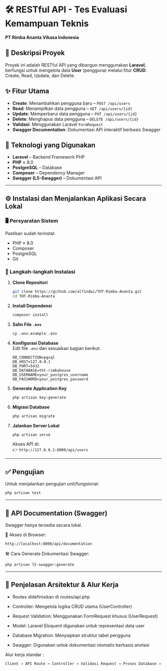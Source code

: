 # 🛠️ RESTful API - Tes Evaluasi Kemampuan Teknis

**PT Rimba Ananta Vikasa Indonesia**

## 📄 Deskripsi Proyek

Proyek ini adalah RESTful API yang dibangun menggunakan **Laravel**, berfungsi untuk mengelola data **User** (pengguna) melalui fitur **CRUD**: Create, Read, Update, dan Delete.

## ✨ Fitur Utama

-   **Create**: Menambahkan pengguna baru – `POST /api/users`
-   **Read**: Menampilkan data pengguna – `GET /api/users/{id}`
-   **Update**: Memperbarui data pengguna – `PUT /api/users/{id}`
-   **Delete**: Menghapus data pengguna – `DELETE /api/users/{id}`
-   **Validasi**: Menggunakan Laravel `FormRequest`
-   **Swagger Documentation**: Dokumentasi API interaktif berbasis Swagger

## 🧰 Teknologi yang Digunakan

-   **Laravel** – Backend Framework PHP
-   **PHP** ≥ 8.0
-   **PostgreSQL** – Database
-   **Composer** – Dependency Manager
-   **Swagger (L5-Swagger)** – Dokumentasi API

---

## ⚙️ Instalasi dan Menjalankan Aplikasi Secara Lokal

### 🖥️ Persyaratan Sistem

Pastikan sudah terinstal:

-   PHP ≥ 8.0
-   Composer
-   PostgreSQL
-   Git

### 🚀 Langkah-langkah Instalasi

1. **Clone Repositori**

    ```bash
    git clone https://github.com/alfindwi/THT-Rimba-Ananta.git
    cd THT-Rimba-Ananta
    ```

2. **Install Dependensi**

    ```bash
    composer install
    ```

3. **Salin File `.env`**

    ```bash
    cp .env.example .env
    ```

4. **Konfigurasi Database**  
   Edit file `.env` dan sesuaikan bagian berikut:

    ```env
    DB_CONNECTION=pgsql
    DB_HOST=127.0.0.1
    DB_PORT=5432
    DB_DATABASE=tht-rimbahouse
    DB_USERNAME=your_postgres_username
    DB_PASSWORD=your_postgres_password
    ```

5. **Generate Application Key**

    ```bash
    php artisan key:generate
    ```

6. **Migrasi Database**

    ```bash
    php artisan migrate
    ```

7. **Jalankan Server Lokal**

    ```bash
    php artisan serve
    ```

    Akses API di:  
    👉 `http://127.0.0.1:8000/api/users`

---

## ✅ Pengujian

Untuk menjalankan pengujian unit/fungsional:

```bash
php artisan test
```

---

## 📘 API Documentation (Swagger)

Swagger hanya tersedia secara lokal.

🔗 Akses di Browser:

```bash
http://localhost:8000/api/documentation
```

🛠️ Cara Generate Dokumentasi Swagger:

```bash
php artisan l5-swagger:generate
```

---

## 🧱 Penjelasan Arsitektur & Alur Kerja

-   Routes didefinisikan di routes/api.php

-   Controller: Mengelola logika CRUD utama (UserController)

-   Request Validation: Menggunakan FormRequest khusus (UserRequest)

-   Model: Laravel Eloquent digunakan untuk representasi data user

-   Database Migration: Menyiapkan struktur tabel pengguna

-   Swagger: Digunakan untuk dokumentasi otomatis berbasis anotasi

Alur kerja standar :

```bash
Client → API Route → Controller → Validasi Request → Proses Database → Response JSON
```
